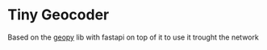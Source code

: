 # Tiny Geocoder

Based on the [geopy](https://geopy.readthedocs.io/en/latest/) lib with fastapi on top of it to use it trought the network

